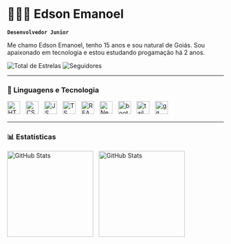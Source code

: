 # 👨🏽‍💻 Edson Emanoel

**`Desenvolvedor Junior`**

Me chamo Edson Emanoel, tenho 15 anos e sou natural de Goiás. Sou apaixonado em tecnologia e estou estudando progamação há 2 anos.

<p align="start">
      <img
            alt="Total de Estrelas"
            title="Total de estrelas no GitHub"
            src="https://custom-icon-badges.demolab.com/github/stars/Edson-Emanoel?color=55960c&style=for-the-badge&labelColor=488207&logo=star&label=estrelas"
      />
      <img
            alt="Seguidores"
            title="Me siga no GitHub"
            src="https://custom-icon-badges.demolab.com/github/followers/Edson-Emanoel?color=236ad3&style=for-the-badge&labelColor=1155ba&logo=github&label=seguidores&logoColor=white"
      />
</p>

---

### 🤖 Linguagens e Tecnologia


<img
      align="left"
      alt="HTML"
      title="HTML"
      width="30"
      style="padding-right: 10px;"
      src="https://cdn.jsdelivr.net/gh/devicons/devicon@latest/icons/html5/html5-original.svg"
/>

<img
      align="left"
      alt="CSS"
      title="CSS"
      width="30"
      style="padding-right: 10px;"
      src="https://cdn.jsdelivr.net/gh/devicons/devicon@latest/icons/css3/css3-original.svg"
/>

<img
      align="left"
      alt="JS"
      title="JS"
      width="30"
      style="padding-right: 10px;"
      src="https://cdn.jsdelivr.net/gh/devicons/devicon@latest/icons/javascript/javascript-original.svg"
/>

<img
      align="left"
      alt="TS"
      title="TS"
      width="30"
      style="padding-right: 10px;"
      src="https://cdn.jsdelivr.net/gh/devicons/devicon@latest/icons/typescript/typescript-original.svg"
/>

<img
      align="left"
      alt="REACT"
      title="REACT"
      width="30"
      style="padding-right: 10px;"
      src="https://cdn.jsdelivr.net/gh/devicons/devicon@latest/icons/react/react-original.svg"
/>

<img
      align="left"
      alt="NextJs"
      title="NextJs"
      width="30"
      style="padding-right: 10px;"
      src="https://cdn.jsdelivr.net/gh/devicons/devicon@latest/icons/nextjs/nextjs-original.svg"
/>

<img
      align="left"
      alt="bootstrap"
      title="bootstrap"
      width="30"
      style="padding-right: 10px;"
      src="https://cdn.jsdelivr.net/gh/devicons/devicon@latest/icons/bootstrap/bootstrap-original.svg"
/>

<img
      align="left"
      alt="tailwindcss"
      title="tailwindcss"
      width="30"
      style="padding-right: 10px;"
      src="https://cdn.jsdelivr.net/gh/devicons/devicon@latest/icons/tailwindcss/tailwindcss-original.svg"
/>

<img
      align="left"
      alt="git"
      title="git"
      width="30"
      style="padding-right: 10px;"
      src="https://cdn.jsdelivr.net/gh/devicons/devicon@latest/icons/git/git-original.svg"
/>

<br />
<br />

---

### 📊 Estatísticas



<p>
      <img
            align="left"
            alt="GitHub Stats"
            height="200"
            style="padding-right: 10px"
            src="https://github-readme-stats.vercel.app/api?username=Edson-Emanoel&show_icons=true&theme=tokyonight&include_all_commits=true&include_all_commits=true&locale=pt-br"
      />
      <img
            align="left"
            alt="GitHub Stats"
            height="200"
            src="https://github-readme-stats.vercel.app/api/top-langs/?username=Edson-Emanoel&theme=tokyonight&layout=compact&custom_title=Tecnologias&langs_count=9"
      />
</p>
